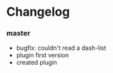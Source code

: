 # Changelog

### master

- bugfix: couldn't read a dash-list
- plugin first version
- created plugin
